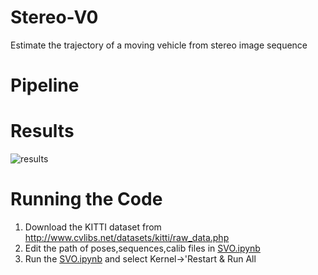 # Stereo-V0
Estimate the trajectory of a moving vehicle from stereo image sequence

# Pipeline

# Results

![results](https://user-images.githubusercontent.com/28822039/146064009-ea6a65fe-0705-44f0-a33e-f4627dcad07f.png)

# Running the Code

1. Download the KITTI dataset from http://www.cvlibs.net/datasets/kitti/raw_data.php
2. Edit the path of poses,sequences,calib files in [SVO.ipynb](https://github.com/ghokulji/Stereo-V0/blob/main/SVO.ipynb)
3. Run the [SVO.ipynb](https://github.com/ghokulji/Stereo-V0/blob/main/SVO.ipynb) and select Kernel->'Restart & Run All


